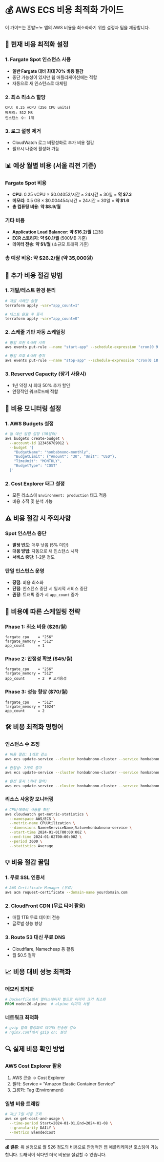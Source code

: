 # 💰 AWS ECS 비용 최적화 가이드

이 가이드는 혼밥노노 앱의 AWS 비용을 최소화하기 위한 설정과 팁을 제공합니다.

## 🎯 현재 비용 최적화 설정

### 1. Fargate Spot 인스턴스 사용
- **일반 Fargate 대비 최대 70% 비용 절감**
- 중단 가능성이 있지만 웹 애플리케이션에는 적합
- 자동으로 새 인스턴스로 대체됨

### 2. 최소 리소스 할당
```
CPU: 0.25 vCPU (256 CPU units)
메모리: 512 MB
인스턴스 수: 1개
```

### 3. 로그 설정 제거
- CloudWatch 로그 비활성화로 추가 비용 절감
- 필요시 나중에 활성화 가능

## 📊 예상 월별 비용 (서울 리전 기준)

### Fargate Spot 비용
- **CPU**: 0.25 vCPU × $0.04052/시간 × 24시간 × 30일 = **약 $7.3**
- **메모리**: 0.5 GB × $0.004454/시간 × 24시간 × 30일 = **약 $1.6**
- **총 컴퓨팅 비용**: **약 $8.9/월**

### 기타 비용
- **Application Load Balancer**: **약 $16.2/월** (고정)
- **ECR 스토리지**: **약 $0.1/월** (500MB 기준)
- **데이터 전송**: **약 $1/월** (소규모 트래픽 기준)

### **총 예상 비용: 약 $26.2/월 (약 35,000원)**

## 🔧 추가 비용 절감 방법

### 1. 개발/테스트 환경 분리
```bash
# 개발 시에만 실행
terraform apply -var="app_count=1"

# 테스트 완료 후 중지
terraform apply -var="app_count=0"
```

### 2. 스케줄 기반 자동 스케일링
```bash
# 평일 오전 9시에 시작
aws events put-rule --name "start-app" --schedule-expression "cron(0 9 * * MON-FRI)"

# 평일 오후 6시에 중지
aws events put-rule --name "stop-app" --schedule-expression "cron(0 18 * * MON-FRI)"
```

### 3. Reserved Capacity (장기 사용시)
- 1년 약정 시 최대 50% 추가 할인
- 안정적인 워크로드에 적합

## 🚨 비용 모니터링 설정

### 1. AWS Budgets 설정
```bash
# 월 예산 알림 설정 (30달러)
aws budgets create-budget \
  --account-id 123456789012 \
  --budget '{
    "BudgetName": "honbabnono-monthly",
    "BudgetLimit": {"Amount": "30", "Unit": "USD"},
    "TimeUnit": "MONTHLY",
    "BudgetType": "COST"
  }'
```

### 2. Cost Explorer 태그 설정
- 모든 리소스에 `Environment: production` 태그 적용
- 비용 추적 및 분석 가능

## ⚠️ 비용 절감 시 주의사항

### Spot 인스턴스 중단
- **발생 빈도**: 매우 낮음 (5% 미만)
- **대응 방법**: 자동으로 새 인스턴스 시작
- **서비스 중단**: 1-2분 정도

### 단일 인스턴스 운영
- **장점**: 비용 최소화
- **단점**: 인스턴스 중단 시 일시적 서비스 중단
- **권장**: 트래픽 증가 시 `app_count` 증가

## 🔄 비용에 따른 스케일링 전략

### Phase 1: 최소 비용 ($26/월)
```hcl
fargate_cpu    = "256"
fargate_memory = "512"
app_count      = 1
```

### Phase 2: 안정성 확보 ($45/월)
```hcl
fargate_cpu    = "256"
fargate_memory = "512"
app_count      = 2  # 고가용성
```

### Phase 3: 성능 향상 ($70/월)
```hcl
fargate_cpu    = "512"
fargate_memory = "1024"
app_count      = 2
```

## 🛠️ 비용 최적화 명령어

### 인스턴스 수 조정
```bash
# 비용 절감: 1개로 감소
aws ecs update-service --cluster honbabnono-cluster --service honbabnono-service --desired-count 1

# 안정성: 2개로 증가
aws ecs update-service --cluster honbabnono-cluster --service honbabnono-service --desired-count 2

# 완전 중지 (최대 절약)
aws ecs update-service --cluster honbabnono-cluster --service honbabnono-service --desired-count 0
```

### 리소스 사용량 모니터링
```bash
# CPU/메모리 사용률 확인
aws cloudwatch get-metric-statistics \
  --namespace AWS/ECS \
  --metric-name CPUUtilization \
  --dimensions Name=ServiceName,Value=honbabnono-service \
  --start-time 2024-01-01T00:00:00Z \
  --end-time 2024-01-02T00:00:00Z \
  --period 3600 \
  --statistics Average
```

## 💡 비용 절감 꿀팁

### 1. 무료 SSL 인증서
```bash
# AWS Certificate Manager (무료)
aws acm request-certificate --domain-name yourdomain.com
```

### 2. CloudFront CDN (무료 티어 활용)
- 매월 1TB 무료 데이터 전송
- 글로벌 성능 향상

### 3. Route 53 대신 무료 DNS
- Cloudflare, Namecheap 등 활용
- 월 $0.5 절약

## 📈 비용 대비 성능 최적화

### 메모리 최적화
```dockerfile
# Dockerfile에서 멀티스테이지 빌드로 이미지 크기 최소화
FROM node:20-alpine  # alpine 이미지 사용
```

### 네트워크 최적화
```bash
# gzip 압축 활성화로 데이터 전송량 감소
# nginx.conf에서 gzip on; 설정
```

## 🔍 실제 비용 확인 방법

### AWS Cost Explorer 활용
1. AWS 콘솔 → Cost Explorer
2. 필터: Service = "Amazon Elastic Container Service"
3. 그룹화: Tag (Environment)

### 일별 비용 트래킹
```bash
# 지난 7일 비용 조회
aws ce get-cost-and-usage \
  --time-period Start=2024-01-01,End=2024-01-08 \
  --granularity DAILY \
  --metrics BlendedCost
```

---

**💰 결론**: 위 설정으로 월 $26 정도의 비용으로 안정적인 웹 애플리케이션 호스팅이 가능합니다. 트래픽이 적다면 더욱 비용을 절감할 수 있습니다.